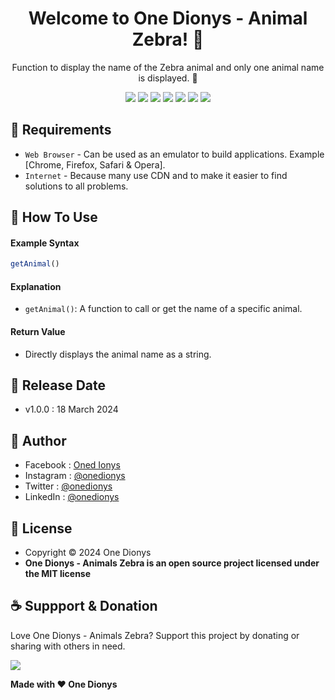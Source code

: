 <h1 align="center">Welcome to One Dionys - Animal Zebra! 👋 </h1>

<p align="center">Function to display the name of the Zebra animal and only one animal name is displayed. 💖 </p>

<p align="center">
<img src="https://img.shields.io/github/contributors/onedionys/onedionys-animal-zebra?style=flat-square">
<img src="https://img.shields.io/github/issues/onedionys/onedionys-animal-zebra?style=flat-square">
<img src="https://img.shields.io/github/stars/onedionys/onedionys-animal-zebra?style=flat-square"> 
<img src="https://img.shields.io/github/forks/onedionys/onedionys-animal-zebra?style=flat-square">
<img src="https://img.shields.io/github/last-commit/onedionys/onedionys-animal-zebra.svg?style=flat-square">
<img src="https://img.shields.io/github/languages/code-size/onedionys/onedionys-animal-zebra?style=flat-square">
<img src="https://img.shields.io/github/license/onedionys/onedionys-animal-zebra?style=flat-square">
</p>

## 💾 Requirements

* `Web Browser` - Can be used as an emulator to build applications. Example [Chrome, Firefox, Safari & Opera].
* `Internet` - Because many use CDN and to make it easier to find solutions to all problems.

## 🎯 How To Use

#### Example Syntax

```javascript
getAnimal()
```

#### Explanation

* `getAnimal()`: A function to call or get the name of a specific animal.

#### Return Value

* Directly displays the animal name as a string.

## 📆 Release Date

* v1.0.0 : 18 March 2024

## 🧑 Author

* Facebook : <a href="https://www.facebook.com/theonedionys"> Oned Ionys</a>
* Instagram : <a href="https://www.instagram.com/onedionys/"> @onedionys</a>
* Twitter : <a href="https://twitter.com/onedionys"> @onedionys</a>
* LinkedIn :  <a href="https://www.linkedin.com/in/onedionys/"> @onedionys</a>

## 📝 License

* Copyright © 2024 One Dionys
* **One Dionys - Animals Zebra is an open source project licensed under the MIT license**

## ☕️ Suppport & Donation

Love One Dionys - Animals Zebra? Support this project by donating or sharing with others in need.

<a href="https://www.buymeacoffee.com/onedionys"><img src="https://img.shields.io/badge/Buy_Me_A_Coffee-FFDD00?style=for-the-badge&logo=buy-me-a-coffee&logoColor=black"/> </a>

**Made with ❤️ One Dionys**
